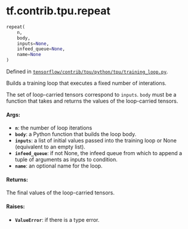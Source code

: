 <div itemscope itemtype="http://developers.google.com/ReferenceObject">
<meta itemprop="name" content="tf.contrib.tpu.repeat" />
</div>

# tf.contrib.tpu.repeat

``` python
repeat(
    n,
    body,
    inputs=None,
    infeed_queue=None,
    name=None
)
```



Defined in [`tensorflow/contrib/tpu/python/tpu/training_loop.py`](https://www.tensorflow.org/code/tensorflow/contrib/tpu/python/tpu/training_loop.py).

Builds a training loop that executes a fixed number of interations.

The set of loop-carried tensors correspond to `inputs`.
`body` must be a function that takes and returns the values of the
loop-carried tensors.

#### Args:

* <b>`n`</b>: the number of loop iterations
* <b>`body`</b>: a Python function that builds the loop body.
* <b>`inputs`</b>: a list of initial values passed into the training loop or
    None (equivalent to an empty list).
* <b>`infeed_queue`</b>: if not None, the infeed queue from which to append a tuple
    of arguments as inputs to condition.
* <b>`name`</b>: an optional name for the loop.

#### Returns:

The final values of the loop-carried tensors.

#### Raises:

* <b>`ValueError`</b>: if there is a type error.